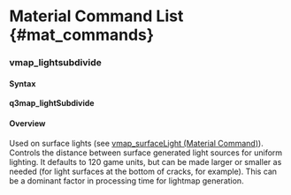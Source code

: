 # Material Command List {#mat_commands}

### vmap_lightsubdivide
#### Syntax

**q3map_lightSubdivide <units>**

#### Overview

Used on surface lights (see [vmap_surfaceLight (Material
Command)](vmap_surfaceLight)). Controls
the distance between surface generated light sources for uniform
lighting. It defaults to 120 game units, but can be made larger or
smaller as needed (for light surfaces at the bottom of cracks, for
example). This can be a dominant factor in processing time for lightmap
generation.